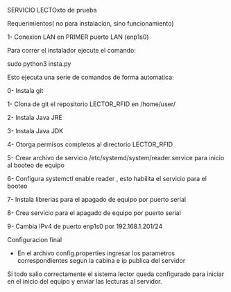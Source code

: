 SERVICIO LECTOxto de prueba


Requerimientos( no para instalacion, sino funcionamiento)

1- Conexion LAN en PRIMER puerto LAN (enp1s0)

Para correr el instalador ejecute el comando:

sudo python3 insta.py

Esto ejecuta una serie de comandos de forma automatica:

0- Instala git

1- Clona de git el repositorio LECTOR_RFID en /home/user/

2- Instala Java JRE

3- Instala Java JDK

4- Otorga permisos completos al directorio LECTOR_RFID

5- Crear archivo de servicio /etc/systemd/system/reader.service para inicio al booteo de equipo

6- Configura systemctl enable reader , esto habilita el servicio para el booteo

7- Instala librerias para el apagado de equipo por puerto serial

8- Crea servicio para el apagado de equipo por puerto serial

9- Cambia IPv4 de puerto enp1s0 por 192.168.1.201/24

Configuracion final

- En el archivo config.properties ingresar los parametros correspondientes segun la cabina e ip publica del servidor

Si todo salio correctamente el sistema lector queda configurado para iniciar en el inicio del equipo y enviar las lecturas al servidor.

